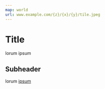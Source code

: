 ```yaml
---
map: world
url: www.example.com/{z}/{x}/{y}/tile.jpeg
---
```


# Title
lorum ipsum
## Subheader
lorum [ipsum](http://www.google.com)
